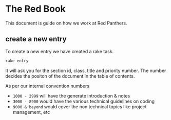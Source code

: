 # The Red Book

This document is guide on how we work at Red Panthers.

## create a new entry

To create a new entry we have created a rake task.

```sh
rake entry
```

It will ask you for the section id, class, title and priority number. The number decides the positon of the document
in the table of contents.

As per our internal convention numbers 

 * `1000 - 2999` will have the generate introduction & notes
 * `3000 - 8900` would have the various technical guidelines on coding
 * `9000 & beyond` would cover the non technical topics like project management, etc

